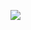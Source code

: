 ![](http://www.plantuml.com/plantuml/proxy?cache=no&src=https://raw.githubusercontent.com/oleksandrblazhko/ai-212-yaroshuk/ai-212-yaroschuk-laboratory-work-7.0/2-SoftwareDesign/2.7-PlantUML/UML-UseCase.puml)
